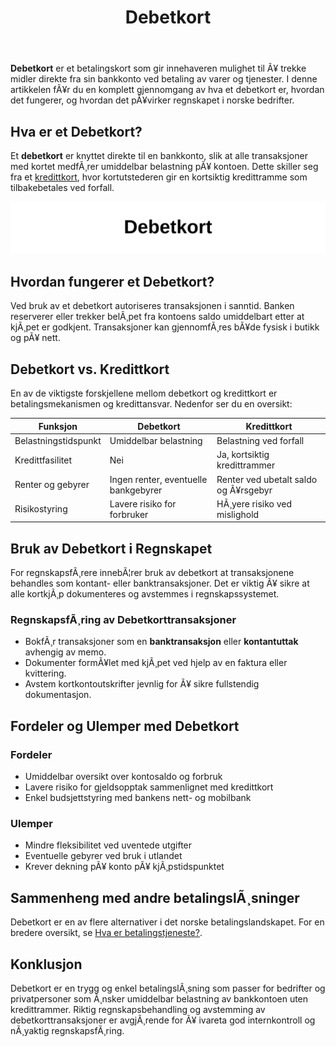﻿---
title: "Debetkort"
meta_title: "Debetkort"
meta_description: '**Debetkort** er et betalingskort som gir innehaveren mulighet til Ã¥ trekke midler direkte fra sin bankkonto ved betaling av varer og tjenester. I denne artikk...'
slug: debetkort
type: blog
layout: pages/single
---

**Debetkort** er et betalingskort som gir innehaveren mulighet til Ã¥ trekke midler direkte fra sin bankkonto ved betaling av varer og tjenester. I denne artikkelen fÃ¥r du en komplett gjennomgang av hva et debetkort er, hvordan det fungerer, og hvordan det pÃ¥virker regnskapet i norske bedrifter.

## Hva er et Debetkort?

Et **debetkort** er knyttet direkte til en bankkonto, slik at alle transaksjoner med kortet medfÃ¸rer umiddelbar belastning pÃ¥ kontoen. Dette skiller seg fra et [kredittkort](/blogs/regnskap/hva-er-kredittkort "Hva er Kredittkort? En Guide til Kortbetaling og RegnskapsfÃ¸ring"), hvor kortutstederen gir en kortsiktig kredittramme som tilbakebetales ved forfall.

![Debetkort](debetkort-image.svg)

## Hvordan fungerer et Debetkort?

Ved bruk av et debetkort autoriseres transaksjonen i sanntid. Banken reserverer eller trekker belÃ¸pet fra kontoens saldo umiddelbart etter at kjÃ¸pet er godkjent. Transaksjoner kan gjennomfÃ¸res bÃ¥de fysisk i butikk og pÃ¥ nett.

## Debetkort vs. Kredittkort

En av de viktigste forskjellene mellom debetkort og kredittkort er betalingsmekanismen og kredittansvar. Nedenfor ser du en oversikt:

| Funksjon               | Debetkort                                            | Kredittkort                                                           |
|------------------------|------------------------------------------------------|-----------------------------------------------------------------------|
| Belastningstidspunkt   | Umiddelbar belastning                                | Belastning ved forfall                                                |
| Kredittfasilitet        | Nei                                                  | Ja, kortsiktig kredittrammer                                           |
| Renter og gebyrer       | Ingen renter, eventuelle bankgebyrer                | Renter ved ubetalt saldo og Ã¥rsgebyr                                   |
| Risikostyring           | Lavere risiko for forbruker                          | HÃ¸yere risiko ved mislighold                                          |

## Bruk av Debetkort i Regnskapet

For regnskapsfÃ¸rere innebÃ¦rer bruk av debetkort at transaksjonene behandles som kontant- eller banktransaksjoner. Det er viktig Ã¥ sikre at alle kortkjÃ¸p dokumenteres og avstemmes i regnskapssystemet.

### RegnskapsfÃ¸ring av Debetkorttransaksjoner

* BokfÃ¸r transaksjoner som en **banktransaksjon** eller **kontantuttak** avhengig av memo.
* Dokumenter formÃ¥let med kjÃ¸pet ved hjelp av en faktura eller kvittering.
* Avstem kortkontoutskrifter jevnlig for Ã¥ sikre fullstendig dokumentasjon.

## Fordeler og Ulemper med Debetkort

### Fordeler

* Umiddelbar oversikt over kontosaldo og forbruk
* Lavere risiko for gjeldsopptak sammenlignet med kredittkort
* Enkel budsjettstyring med bankens nett- og mobilbank

### Ulemper

* Mindre fleksibilitet ved uventede utgifter
* Eventuelle gebyrer ved bruk i utlandet
* Krever dekning pÃ¥ konto pÃ¥ kjÃ¸pstidspunktet

## Sammenheng med andre betalingslÃ¸sninger

Debetkort er en av flere alternativer i det norske betalingslandskapet. For en bredere oversikt, se [Hva er betalingstjeneste?](/blogs/regnskap/betalingstjeneste "Hva er betalingstjeneste? Komplett Guide til Betalingstjenester i Norge").

## Konklusjon

Debetkort er en trygg og enkel betalingslÃ¸sning som passer for bedrifter og privatpersoner som Ã¸nsker umiddelbar belastning av bankkontoen uten kredittrammer. Riktig regnskapsbehandling og avstemming av debetkorttransaksjoner er avgjÃ¸rende for Ã¥ ivareta god internkontroll og nÃ¸yaktig regnskapsfÃ¸ring.



